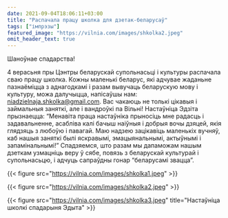 ```yaml
---
date: 2021-09-04T18:06:11+03:00
title: "Распачала працу школка для дзетак-беларусаў"
tags: ["імпрэзы"]
featured_image: "https://vilnia.com/images/shkolka2.jpeg"
omit_header_text: true
---
```


Шаноўнае спадарства!

4 верасьня пры Цэнтры беларускай супольнасьці і культуры распачала сваю працу школка. Кожны маленькі беларус, які адчувае жаданьне пазнаёміцца з аднагодкамі і разам вывучаць беларускую мову і культуру, можа далучыцца, напісаўшы нам: niadzielnaja.shkolka@gmail.com. Вас чакаюць не толькі цікавыя і займальныя заняткі, але і вандроўкі па Вільні! 
Настаўніца Эдзіта прызнаецца: “Менавіта праца настаўніка прыносіць мне радасць і задавальненне, асабліва калі бачыш наіўныя і добрыя вочы дзяцей, якія глядзяць з любоўю і павагай. Маю надзею зацікавіць маленькіх вучняў, каб нашыя заняткі былі яскравымі, эмацыянальнымі, актыўнымі  і запамінальнымі!”
Спадзяемся, што разам мы дапаможам нашым дзеткам узмацніць веру ў сябе, повязь з беларускай культурай і супольнасьцю, і адчуць сапраўдны гонар “беларусамі звацца”. 

{{< figure src="https://vilnia.com/images/shkolka1.jpeg" >}}

{{< figure src="https://vilnia.com/images/shkolka2.jpeg" >}}

{{< figure src="https://vilnia.com/images/shkolka3.jpeg" title="Настаўніца школкі спадарыня Эдыта" >}}